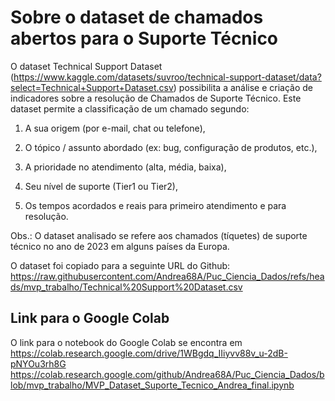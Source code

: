 # Sobre o dataset de chamados abertos para o Suporte Técnico

O dataset Technical Support Dataset (https://www.kaggle.com/datasets/suvroo/technical-support-dataset/data?select=Technical+Support+Dataset.csv) possibilita a análise e criação de indicadores sobre a resolução de Chamados de Suporte Técnico. Este dataset permite a classificação de um chamado segundo:

1) A sua origem (por e-mail, chat ou telefone),

2) O tópico / assunto abordado (ex: bug, configuração de produtos, etc.),

3) A prioridade no atendimento (alta, média, baixa),

4) Seu nível de suporte (Tier1 ou Tier2),

5) Os tempos acordados e reais para primeiro atendimento e para resolução.

Obs.: O dataset analisado se refere aos chamados (tíquetes) de suporte técnico no ano de 2023 em alguns países da Europa.

O dataset foi copiado para a seguinte URL do Github: https://raw.githubusercontent.com/Andrea68A/Puc_Ciencia_Dados/refs/heads/mvp_trabalho/Technical%20Support%20Dataset.csv

## Link para o Google Colab

O link para o notebook do Google Colab se encontra em https://colab.research.google.com/drive/1WBgdq_IIiyvv88v_u-2dB-pNYOu3rh8G
https://colab.research.google.com/github/Andrea68A/Puc_Ciencia_Dados/blob/mvp_trabalho/MVP_Dataset_Suporte_Tecnico_Andrea_final.ipynb

